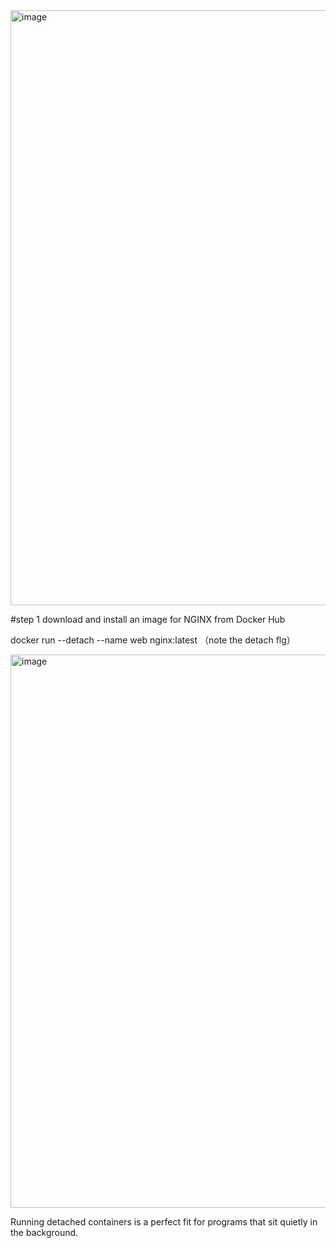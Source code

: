 <img width="952" alt="image" src="https://github.com/17303954/personal_notes/assets/36843259/95d0911f-4d3e-4d28-9e7d-a92da0da03c7">

#step 1  download and install an image for NGINX from Docker Hub

docker run --detach --name web nginx:latest  （note the detach flg）

<img width="885" alt="image" src="https://github.com/17303954/personal_notes/assets/36843259/13d5b615-5d86-4ee4-ab29-baedba7cfabf">

Running detached containers is a perfect fit for programs that sit quietly in the background. 

